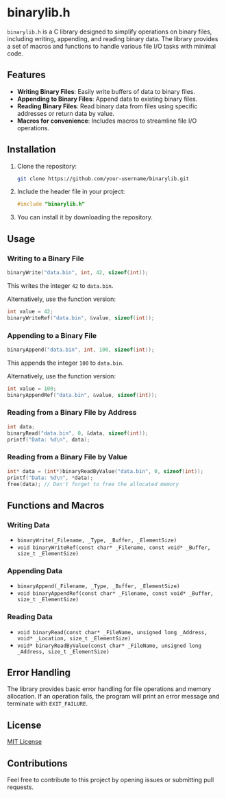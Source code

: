 # binarylib.h

`binarylib.h` is a C library designed to simplify operations on binary files, including writing, appending, and reading binary data. The library provides a set of macros and functions to handle various file I/O tasks with minimal code.

## Features

- **Writing Binary Files**: Easily write buffers of data to binary files.
- **Appending to Binary Files**: Append data to existing binary files.
- **Reading Binary Files**: Read binary data from files using specific addresses or return data by value.
- **Macros for convenience**: Includes macros to streamline file I/O operations.

## Installation

1. Clone the repository:
   ```bash
   git clone https://github.com/your-username/binarylib.git
   ```
2. Include the header file in your project:
   ```c
   #include "binarylib.h"
   ```

3. You can install it by downloading the repository.

## Usage

### Writing to a Binary File
```c
binaryWrite("data.bin", int, 42, sizeof(int));
```
This writes the integer `42` to `data.bin`.

Alternatively, use the function version:
```c
int value = 42;
binaryWriteRef("data.bin", &value, sizeof(int));
```

### Appending to a Binary File
```c
binaryAppend("data.bin", int, 100, sizeof(int));
```
This appends the integer `100` to `data.bin`.

Alternatively, use the function version:
```c
int value = 100;
binaryAppendRef("data.bin", &value, sizeof(int));
```

### Reading from a Binary File by Address
```c
int data;
binaryRead("data.bin", 0, &data, sizeof(int));
printf("Data: %d\n", data);
```

### Reading from a Binary File by Value
```c
int* data = (int*)binaryReadByValue("data.bin", 0, sizeof(int));
printf("Data: %d\n", *data);
free(data); // Don't forget to free the allocated memory
```

## Functions and Macros

### Writing Data

- `binaryWrite(_Filename, _Type, _Buffer, _ElementSize)`
- `void binaryWriteRef(const char* _Filename, const void* _Buffer, size_t _ElementSize)`

### Appending Data

- `binaryAppend(_Filename, _Type, _Buffer, _ElementSize)`
- `void binaryAppendRef(const char* _Filename, const void* _Buffer, size_t _ElementSize)`

### Reading Data

- `void binaryRead(const char* _FileName, unsigned long _Address, void* _Location, size_t _ElementSize)`
- `void* binaryReadByValue(const char* _FileName, unsigned long _Address, size_t _ElementSize)`

## Error Handling

The library provides basic error handling for file operations and memory allocation. If an operation fails, the program will print an error message and terminate with `EXIT_FAILURE`.

## License

[MIT License](LICENSE)

## Contributions

Feel free to contribute to this project by opening issues or submitting pull requests.